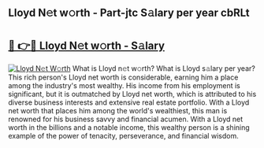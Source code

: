 ## Lloyd N𝚎t w𝚘rth - Part-jtc S𝚊lary per year cbRLt

# <h2><a href="http://gc28cjz.nevu.top/?p=Lloyd">🔗 👉🔴 Lloyd N𝚎t w𝚘rth - S𝚊lary</a></h2>

[![Lloyd N𝚎t W𝚘rth](https://i.imgur.com/Oavwk0R.jpeg)](http://gc28cjz.nevu.top/?p=Lloyd)
What is Lloyd n𝚎t w𝚘rth? What is Lloyd s𝚊lary per year?
This rich person's Lloyd net worth is considerable, earning him a place among the industry's most wealthy. His income from his employment is significant, but it is outmatched by Lloyd net worth, which is attributed to his diverse business interests and extensive real estate portfolio. With a Lloyd net worth that places him among the world's wealthiest, this man is renowned for his business savvy and financial acumen. With a Lloyd net worth in the billions and a notable income, this wealthy person is a shining example of the power of tenacity, perseverance, and financial wisdom.
